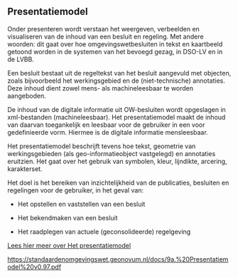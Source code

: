 Presentatiemodel
----------------

Onder presenteren wordt verstaan het weergeven, verbeelden en visualiseren van
de inhoud van een besluit en regeling. Met andere woorden: dit gaat over hoe
omgevingswetbesluiten in tekst en kaartbeeld getoond worden in de systemen van
het bevoegd gezag, in DSO-LV en in de LVBB.

Een besluit bestaat uit de regeltekst van het besluit aangevuld met objecten,
zoals bijvoorbeeld het werkingsgebied en de (niet-technische) annotaties. Deze
inhoud dient zowel mens- als machineleesbaar te worden aangeboden.

De inhoud van de digitale informatie uit OW-besluiten wordt opgeslagen in
xml-bestanden (machineleesbaar). Het presentatiemodel maakt de inhoud van
daarvan toegankelijk en leesbaar voor de gebruiker in een voor gedefinieerde
vorm. Hiermee is de digitale informatie mensleesbaar.

Het presentatiemodel beschrijft tevens hoe tekst, geometrie van werkingsgebieden
(als geo-informatieobject vastgelegd) en annotaties eruitzien. Het gaat over het
gebruik van symbolen, kleur, lijndikte, arcering, karakterset.

Het doel is het bereiken van inzichtelijkheid van de publicaties, besluiten en
regelingen voor de gebruiker, in het geval van:

-   Het opstellen en vaststellen van een besluit

-   Het bekendmaken van een besluit

-   Het raadplegen van actuele (geconsolideerde) regelgeving

[Lees hier meer over Het
presentatiemodel](https://standaardenomgevingswet.geonovum.nl/docs/9a.%20Presentatiemodel%20v0.97.pdf)

<https://standaardenomgevingswet.geonovum.nl/docs/9a.%20Presentatiemodel%20v0.97.pdf>
